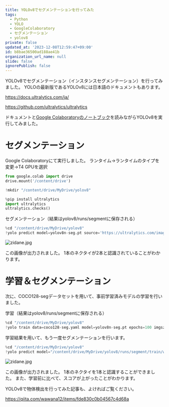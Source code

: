 ```yaml
---
title: YOLOv8でセグメンテーションを行ってみた
tags:
  - Python
  - YOLO
  - GoogleColaboratory
  - セグメンテーション
  - yolov8
private: false
updated_at: '2023-12-08T12:59:47+09:00'
id: b8bae36500ad188ae41b
organization_url_name: null
slide: false
ignorePublish: false
---
```

YOLOv8でセグメンテーション（インスタンスセグメンテーション）を行ってみました。
YOLOの最新版であるYOLOv8には日本語のドキュメントもあります。

https://docs.ultralytics.com/ja/

https://github.com/ultralytics/ultralytics

ドキュメントと[Google Colaboratoryのノートブック](https://colab.research.google.com/github/ultralytics/ultralytics/blob/main/examples/tutorial.ipynb)を読みながらYOLOv8を実行してみました。

# セグメンテーション
Google Colaboratoryにて実行しました。
ランタイム->ランタイムのタイプを変更->T4 GPUを選択
```Python
from google.colab import drive
drive.mount('/content/drive')
```
```Python
!mkdir "/content/drive/MyDrive/yolov8"
```
```Python
%pip install ultralytics
import ultralytics
ultralytics.checks()
```

セグメンテーション（結果はyolov8/runs/segmentに保存される）
```Python
%cd "/content/drive/MyDrive/yolov8"
!yolo predict model=yolov8n-seg.pt source='https://ultralytics.com/images/zidane.jpg'
```

![zidane.jpg](https://qiita-image-store.s3.ap-northeast-1.amazonaws.com/0/3569835/ec9e15f9-0156-4950-6b9d-072cce98f655.jpeg)

この画像が出力されました。
1本のネクタイが2本と認識されていることがわかります。

# 学習＆セグメンテーション
次に、COCO128-segデータセットを用いて、事前学習済みモデルの学習を行いました。

学習（結果はyolov8/runs/segmentに保存される）
```Python
%cd "/content/drive/MyDrive/yolov8"
!yolo train data=coco128-seg.yaml model=yolov8n-seg.pt epochs=100 imgsz=640
```
学習結果を用いて、もう一度セグメンテーションを行います。
```Python
%cd "/content/drive/MyDrive/yolov8"
!yolo predict model="/content/drive/MyDrive/yolov8/runs/segment/train/weights/best.pt" source='https://ultralytics.com/images/zidane.jpg'
```

![zidane.jpg](https://qiita-image-store.s3.ap-northeast-1.amazonaws.com/0/3569835/09b19c9f-120f-4a5a-6766-aa7dc11b6c95.jpeg)

この画像が出力されました。
1本のネクタイを1本と認識することができました。
また、学習前に比べて、スコアが上がったことがわかります。

YOLOv8で物体検出を行ってみた記事も、よければご覧ください。

https://qiita.com/wawana12/items/fde830c0b04567c4d68a
